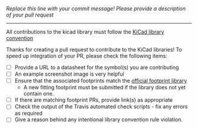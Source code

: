 *Replace this line with your commit message! Please provide a description of your pull request*

---

All contributions to the kicad library must follow the [KiCad library convention](http://kicad-pcb.org/libraries/klc/)

Thanks for creating a pull request to contribute to the KiCad libraries! To speed up integration of your PR, please check the following items:

- [ ] Provide a URL to a datasheet for the symbol(s) you are contributing
- [ ] An example screenshot image is very helpful
- [ ] Ensure that the associated footprints match the [official footprint library](https://github.com/kicad/kicad-footprints)
  - A new fitting footprint must be submitted if the library does not yet contain one.
- [ ] If there are matching footprint PRs, provide link(s) as appropriate
- [ ] Check the output of the Travis automated check scripts - fix any errors as required
- [ ] Give a reason behind any intentional library convention rule violation.
